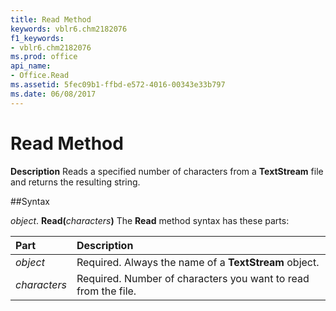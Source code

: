 ```yaml
---
title: Read Method
keywords: vblr6.chm2182076
f1_keywords:
- vblr6.chm2182076
ms.prod: office
api_name:
- Office.Read
ms.assetid: 5fec09b1-ffbd-e572-4016-00343e33b797
ms.date: 06/08/2017
---
```



# Read Method



 **Description**
Reads a specified number of characters from a  **TextStream** file and returns the resulting string.

##Syntax

_object_. **Read(**_characters_**)**
The  **Read** method syntax has these parts:


|**Part**|**Description**|
|:-----|:-----|
| _object_|Required. Always the name of a  **TextStream** object.|
| _characters_|Required. Number of characters you want to read from the file.|

